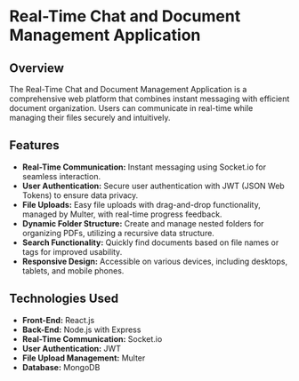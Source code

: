 # Real-Time Chat and Document Management Application

## Overview

The Real-Time Chat and Document Management Application is a comprehensive web platform that combines instant messaging with efficient document organization. Users can communicate in real-time while managing their files securely and intuitively.

## Features

- **Real-Time Communication:** Instant messaging using Socket.io for seamless interaction.
- **User Authentication:** Secure user authentication with JWT (JSON Web Tokens) to ensure data privacy.
- **File Uploads:** Easy file uploads with drag-and-drop functionality, managed by Multer, with real-time progress feedback.
- **Dynamic Folder Structure:** Create and manage nested folders for organizing PDFs, utilizing a recursive data structure.
- **Search Functionality:** Quickly find documents based on file names or tags for improved usability.
- **Responsive Design:** Accessible on various devices, including desktops, tablets, and mobile phones.

## Technologies Used

- **Front-End:** React.js
- **Back-End:** Node.js with Express
- **Real-Time Communication:** Socket.io
- **User Authentication:** JWT
- **File Upload Management:** Multer
- **Database:** MongoDB

